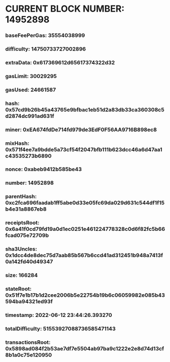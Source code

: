 # CURRENT BLOCK NUMBER: 14952898

### baseFeePerGas: 35554038999
### difficulty: 14750733727002896
### extraData: 0x617369612d65617374322d32
### gasLimit: 30029295
### gasUsed: 24661587
### hash: 0x57cd9b26b45a43765e9bfbac1eb51d2a83db33ca360308c5d2874dc991ad631f
### miner: 0xEA674fdDe714fd979de3EdF0F56AA9716B898ec8
### mixHash: 0x571f4ee7a9bdde5a73cf54f2047bfb111b623dcc46a6d47aa1c43535273b6890
### nonce: 0xabeb9412b585be43
### number: 14952898
### parentHash: 0xc2fca696faadab1ff5abe0d33e05fc69da029d631c544df1f15b4e31a8867eb8
### receiptsRoot: 0x6a41f0cd79fd19a0d1ec0251e461224778328c0d6f82fc5b66fcad075e72709b
### sha3Uncles: 0x1dcc4de8dec75d7aab85b567b6ccd41ad312451b948a7413f0a142fd40d49347
### size: 166284
### stateRoot: 0x51f7e1b17b1d2cee2006b5e22754b19b6c06059982e085b43594ba94321ed93f
### timestamp: 2022-06-12 23:44:26.393270
### totalDifficulty: 51553927088736585471143
### transactionsRoot: 0x5898ad084f2b53ae7df7e5504ab97ba9c1222e2e8d74d13cf8b1a0c75e120950
